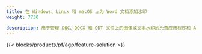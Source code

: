 ```yaml
---
title: 在 Windows、Linux 和 macOS 上为 Word 文档添加水印 
weight: 7730

description: 用于管理 DOC、DOCX 和 ODT 文件上的图像或文本水印的免费应用程序和 API
---
```


{{< blocks/products/pf/agp/feature-solution >}} 

